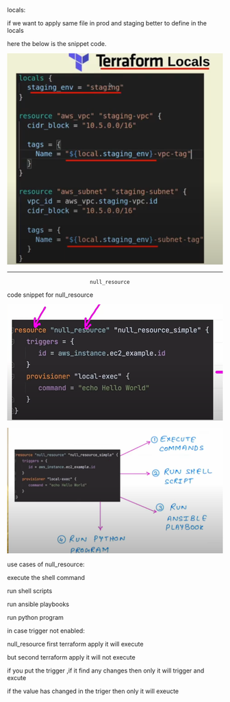 

locals:

if we want to apply same file in prod and staging better to define in the locals

here the below is the snippet code.

![alt text](image.png)



***************************************************************************************************************
                               null_resource
code snippet for  null_resource

![alt text](image-1.png)

![alt text](image-2.png)

use cases of null_resource:

 execute the shell command

 run shell scripts

 run ansible playbooks

 run python program


 in case trigger  not enabled:

 null_resource first terraform apply it will execute

 but second terraform apply it will not execute 

if you put the trigger ,if it find any changes then only it will trigger and excute 

if the value has changed in the triger then only it will exeucte 
